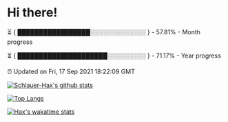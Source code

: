 # Hi there!

⏳ { █████████████████░░░░░░░░░░░░░ } - 57.81% - Month progress

⏳ { █████████████████████░░░░░░░░░ } - 71.17% - Year progress

⏰ Updated on Fri, 17 Sep 2021 18:22:09 GMT


[![Schlauer-Hax's github stats](https://github-readme-stats.vercel.app/api?username=Schlauer-Hax&show_icons=true&theme=dark&count_private=true)](https://github.com/Schlauer-Hax)


[![Top Langs](https://github-readme-stats.vercel.app/api/top-langs/?username=Schlauer-Hax&layout=compact&theme=dark)](https://github.com/Schlauer-Hax?tab=repositories)


[![Hax's wakatime stats](https://github-readme-stats.vercel.app/api/wakatime?username=Hax&theme=dark)](https://wakatime.com/@Hax)


